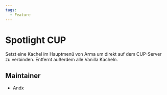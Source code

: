 ```yaml
---
tags:
  - Feature
---
```


# Spotlight CUP

Setzt eine Kachel im Hauptmenü von Arma um direkt auf dem CUP-Server zu verbinden. Entfernt außerdem alle Vanilla Kacheln.

## Maintainer

- Andx
